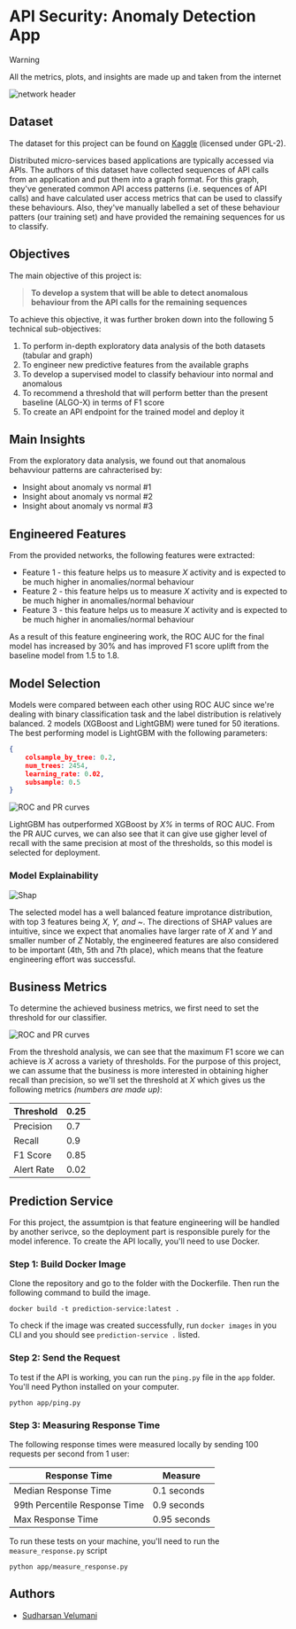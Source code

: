# API Security: Anomaly Detection App

> [!WARNING]
> All the metrics, plots, and insights are made up and taken from the internet

![network header](assets/header.png)

## Dataset

The dataset for this project can be found on [Kaggle](https://www.kaggle.com/datasets/tangodelta/api-access-behaviour-anomaly-dataset/data) (licensed under GPL-2).

Distributed micro-services based applications are typically accessed via APIs. The authors of this dataset have collected sequences of API calls from an application and put them into a graph format. For this graph, they've generated common API access patterns (i.e. sequences of API calls) and have calculated user access metrics that can be used to classify these behaviours. Also, they've manually labelled a set of these behaviour patters (our training set) and have provided the remaining sequences for us to classify.

## Objectives

The main objective of this project is:

> **To develop a system that will be able to detect anomalous behaviour from the API calls for the remaining sequences**

To achieve this objective, it was further broken down into the following 5 technical sub-objectives:

1. To perform in-depth exploratory data analysis of the both datasets (tabular and graph)
2. To engineer new predictive features from the available graphs
3. To develop a supervised model to classify behaviour into normal and anomalous
4. To recommend a threshold that will perform better than the present baseline (ALGO-X) in terms of F1 score
5. To create an API endpoint for the trained model and deploy it

## Main Insights

From the exploratory data analysis, we found out that anomalous behavviour patterns are cahracterised by:

* Insight about anomaly vs normal #1
* Insight about anomaly vs normal #2
* Insight about anomaly vs normal #3

## Engineered Features

From the provided networks, the following features were extracted:

* Feature 1 - this feature helps us to measure *X* activity and is expected to be much higher in anomalies/normal behaviour
* Feature 2 - this feature helps us to measure *X* activity and is expected to be much higher in anomalies/normal behaviour
* Feature 3 - this feature helps us to measure *X* activity and is expected to be much higher in anomalies/normal behaviour

As a result of this feature engineering work, the ROC AUC for the final model has increased by 30% and has improved F1 score uplift from the baseline model from 1.5 to 1.8.

## Model Selection

Models were compared between each other using ROC AUC since we're dealing with binary classification task and the label distribution is relatively balanced.
2 models (XGBoost and LightGBM) were tuned for 50 iterations. The best performing model is LightGBM with the following parameters:

```json
{
    colsample_by_tree: 0.2,
    num_trees: 2454,
    learning_rate: 0.02,
    subsample: 0.5
}
```

![ROC and PR curves](assets/roc_pr_curves.png)

LightGBM has outperformed XGBoost by *X%* in terms of ROC AUC. From the PR AUC curves, we can also see that it can give use gigher level of recall with the same precision at most of the thresholds, so this model is selected for deployment.

### Model Explainability

![Shap](assets/shap.png)

The selected model has a well balanced feature improtance distribution, with top 3 features being *X, Y, and ~*. The directions of SHAP values are intuitive, since we expect that anomalies have larger rate of *X* and *Y* and smaller number of *Z*
Notably, the engineered features are also considered to be important (4th, 5th and 7th place), which means that the feature engineering effort was successful.

## Business Metrics

To determine the achieved business metrics, we first need to set the threshold for our classifier.

![ROC and PR curves](assets/thresholds.png)

From the threshold analysis, we can see that the maximum F1 score we can achieve is *X* across a variety of thresholds. For the purpose of this project, we can assume that the business is more interested in obtaining higher recall than precision, so we'll set the threshold at *X* which gives us the following metrics *(numbers are made up)*:

| Threshold  | 0.25 |
|------------|------|
| Precision  | 0.7  |
| Recall     | 0.9  |
| F1 Score   | 0.85 |
| Alert Rate | 0.02 |

## Prediction Service

For this project, the assumtpion is that feature engineering will be handled by another serivce, so the deployment part is responsible purely for the model inference.
To create the API locally, you'll need to use Docker.

### Step 1: Build Docker Image

Clone the repository and go to the folder with the Dockerfile. Then run the following command to build the image.

```shell
docker build -t prediction-service:latest .
```

To check if the image was created successfully, run `docker images` in you CLI and you should see `prediction-service .` listed.

### Step 2: Send the Request

To test if the API is working, you can run the `ping.py` file in the `app` folder. You'll need Python installed on your computer.

```shell
python app/ping.py
```

### Step 3: Measuring Response Time

The following response times were measured locally by sending 100 requests per second from 1 user:

| Response Time                 | Measure      |
|-------------------------------|--------------|
| Median Response Time          | 0.1 seconds  |
| 99th Percentile Response Time | 0.9 seconds  |
| Max Response Time             | 0.95 seconds |

To run these tests on your machine, you'll need to run the `measure_response.py` script

```shell
python app/measure_response.py
```

## Authors

* [Sudharsan Velumani](https://github.com/Sudharsan-Velumani)
